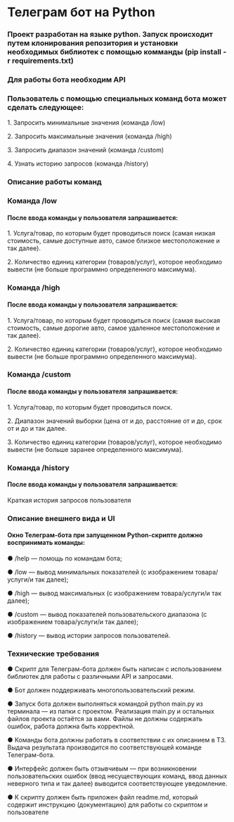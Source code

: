 <h1>Телеграм бот на Python</h1>
<h3>Проект разработан на языке python. Запуск происходит путем клонирования репозитория и установки необходимых библиотек с помощью комманды (pip install -r requirements.txt)</h3>
<h3>Для работы бота необходим API</h3>
<h3>Пользователь с помощью специальных команд бота может сделать следующее:</h3>
    <p>     1. Запросить минимальные значения (команда /low)</p>
    <p>     2. Запросить максимальные значения (команда /high)</p>
    <p>     3. Запросить диапазон значений (команда /custom)</p>
    <p>     4. Узнать историю запросов (команда /history)</p>

<h3>Описание работы команд</h3>
<h3>Команда /low</h3>
<h4>После ввода команды у пользователя запрашивается:</h4>
    <p> 1. Услуга/товар, по которым будет проводиться поиск (самая низкая стоимость, самые доступные авто, самое близкое местоположение и так далее).</p>
    <p> 2. Количество единиц категории (товаров/услуг), которое необходимо вывести (не больше программно определенного максимума).</p>

<h3>Команда /high</h3>
<h4>После ввода команды у пользователя запрашивается:</h4>
    <p> 1. Услуга/товар, по которым будет проводиться поиск (самая высокая стоимость, самые дорогие авто, самое удаленное местоположение и так далее).</p>
    <p> 2. Количество единиц категории (товаров/услуг), которое необходимо вывести (не больше программно определенного максимума).</p>

<h3>Команда /custom</h3>
<h4>После ввода команды у пользователя запрашивается:</h4>
    <p> 1. Услуга/товар, по которым будет проводиться поиск.</p>
    <p> 2. Диапазон значений выборки (цена от и до, расстояние от и до, срок от и до и так далее.</p>
    <p> 3. Количество единиц категории (товаров/услуг), которое необходимо вывести (не больше заранее определенного максимума).</p>

<h3>Команда /history</h3>
<h4>После ввода команды у пользователя запрашивается:</h4>
    <p>Краткая история запросов пользователя</p>


<h3>Описание внешнего вида и UI</h3>
<h4>Окно Телеграм-бота при запущенном Python-скрипте должно воспринимать команды:</h4>
<p>● /help — помощь по командам бота;</p>
<p>● /low — вывод минимальных показателей (с изображением товара/услуги/и так
далее);</p>
<p>● /high — вывод максимальных (с изображением товара/услуги/и так далее);</p>
<p>● /custom — вывод показателей пользовательского диапазона (с изображением
товара/услуги/и так далее);</p>
<p>● /history — вывод истории запросов пользователей.</p>

<h3>Технические требования</h3>
<p>● Скрипт для Телеграм-бота должен быть написан с использованием библиотек
для работы с различными API и запросами.</p>
<p>● Бот должен поддерживать многопользовательский режим.</p>
<p>● Запуск бота должен выполняться командой python main.py из терминала — из
папки с проектом. Реализация main.py и остальных файлов проекта остаётся за
вами. Файлы не должны содержать ошибок, работа должна быть корректной.</p>
<p>● Команды бота должны работать в соответствии с их описанием в ТЗ. Выдача
результата производится по соответствующей команде Телеграм-бота.</p>
<p>● Интерфейс должен быть отзывчивым — при возникновении пользовательских
ошибок (ввод несуществующих команд, ввод данных неверного типа и так
далее) выводится соответствующее уведомление.</p>
<p>● К скрипту должен быть приложен файл readme.md, который содержит
инструкцию (документацию) для работы со скриптом и пользователе</p>
